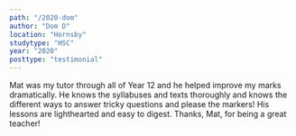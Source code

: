 ```yaml
---
path: "/2020-dom"
author: "Dom D"
location: "Hornsby"
studytype: "HSC"
year: "2020"
posttype: "testimonial"
---
```


Mat was my tutor through all of Year 12 and he helped improve my marks dramatically.
He knows the syllabuses and texts thoroughly and knows the different ways to answer
tricky questions and please the markers! His lessons are lighthearted and easy to
digest. Thanks, Mat, for being a great teacher!